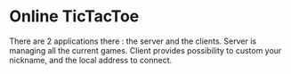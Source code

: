 # Online TicTacToe

There are 2 applications there : the server and the clients.
Server is managing all the current games.
Client provides possibility to custom your nickname, and the local address to connect.
